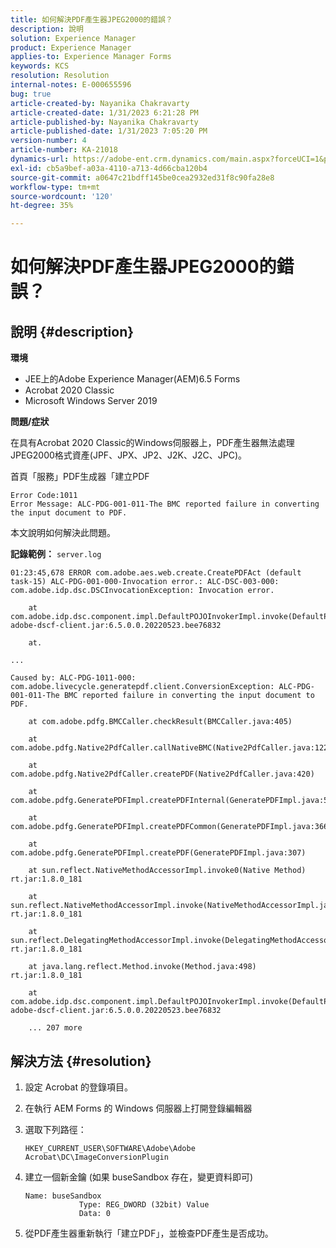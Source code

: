 ```yaml
---
title: 如何解決PDF產生器JPEG2000的錯誤？
description: 說明
solution: Experience Manager
product: Experience Manager
applies-to: Experience Manager Forms
keywords: KCS
resolution: Resolution
internal-notes: E-000655596
bug: true
article-created-by: Nayanika Chakravarty
article-created-date: 1/31/2023 6:21:28 PM
article-published-by: Nayanika Chakravarty
article-published-date: 1/31/2023 7:05:20 PM
version-number: 4
article-number: KA-21018
dynamics-url: https://adobe-ent.crm.dynamics.com/main.aspx?forceUCI=1&pagetype=entityrecord&etn=knowledgearticle&id=a389240e-94a1-ed11-aad1-6045bd0063aa
exl-id: cb5a9bef-a03a-4110-a713-4d66cba120b4
source-git-commit: a0647c21bdff145be0cea2932ed31f8c90fa28e8
workflow-type: tm+mt
source-wordcount: '120'
ht-degree: 35%

---
```


# 如何解決PDF產生器JPEG2000的錯誤？

## 說明 {#description}


<b>環境</b>

- JEE上的Adobe Experience Manager(AEM)6.5 Forms
- Acrobat 2020 Classic
- Microsoft Windows Server 2019

<b>問題/症狀</b>

在具有Acrobat 2020 Classic的Windows伺服器上，PDF產生器無法處理JPEG2000格式資產(JPF、JPX、JP2、J2K、J2C、JPC)。

首頁「服務」PDF生成器「建立PDF


```
Error Code:1011 
Error Message: ALC-PDG-001-011-The BMC reported failure in converting the input document to PDF.
```


本文說明如何解決此問題。

<b>記錄範例：</b>
`server.log`


```
01:23:45,678 ERROR com.adobe.aes.web.create.CreatePDFAct (default task-15) ALC-PDG-001-000-Invocation error.: ALC-DSC-003-000: com.adobe.idp.dsc.DSCInvocationException: Invocation error.

    at com.adobe.idp.dsc.component.impl.DefaultPOJOInvokerImpl.invoke(DefaultPOJOInvokerImpl.java:152) adobe-dscf-client.jar:6.5.0.0.20220523.bee76832

    at.

...

Caused by: ALC-PDG-1011-000: com.adobe.livecycle.generatepdf.client.ConversionException: ALC-PDG-001-011-The BMC reported failure in converting the input document to PDF.

    at com.adobe.pdfg.BMCCaller.checkResult(BMCCaller.java:405)

    at com.adobe.pdfg.Native2PdfCaller.callNativeBMC(Native2PdfCaller.java:1229)

    at com.adobe.pdfg.Native2PdfCaller.createPDF(Native2PdfCaller.java:420)

    at com.adobe.pdfg.GeneratePDFImpl.createPDFInternal(GeneratePDFImpl.java:527)

    at com.adobe.pdfg.GeneratePDFImpl.createPDFCommon(GeneratePDFImpl.java:366)

    at com.adobe.pdfg.GeneratePDFImpl.createPDF(GeneratePDFImpl.java:307)

    at sun.reflect.NativeMethodAccessorImpl.invoke0(Native Method) rt.jar:1.8.0_181

    at sun.reflect.NativeMethodAccessorImpl.invoke(NativeMethodAccessorImpl.java:62) rt.jar:1.8.0_181

    at sun.reflect.DelegatingMethodAccessorImpl.invoke(DelegatingMethodAccessorImpl.java:43) rt.jar:1.8.0_181

    at java.lang.reflect.Method.invoke(Method.java:498) rt.jar:1.8.0_181

    at com.adobe.idp.dsc.component.impl.DefaultPOJOInvokerImpl.invoke(DefaultPOJOInvokerImpl.java:118) adobe-dscf-client.jar:6.5.0.0.20220523.bee76832

    ... 207 more
```



## 解決方法 {#resolution}


1. 設定 Acrobat 的登錄項目。
2. 在執行 AEM Forms 的 Windows 伺服器上打開登錄編輯器
3. 選取下列路徑：

   `HKEY_CURRENT_USER\SOFTWARE\Adobe\Adobe Acrobat\DC\ImageConversionPlugin`
4. 建立一個新金鑰 (如果 buseSandbox 存在，變更資料即可)


   ```
   Name: buseSandbox
               Type: REG_DWORD (32bit) Value
               Data: 0
   ```

5. 從PDF產生器重新執行「建立PDF」，並檢查PDF產生是否成功。
